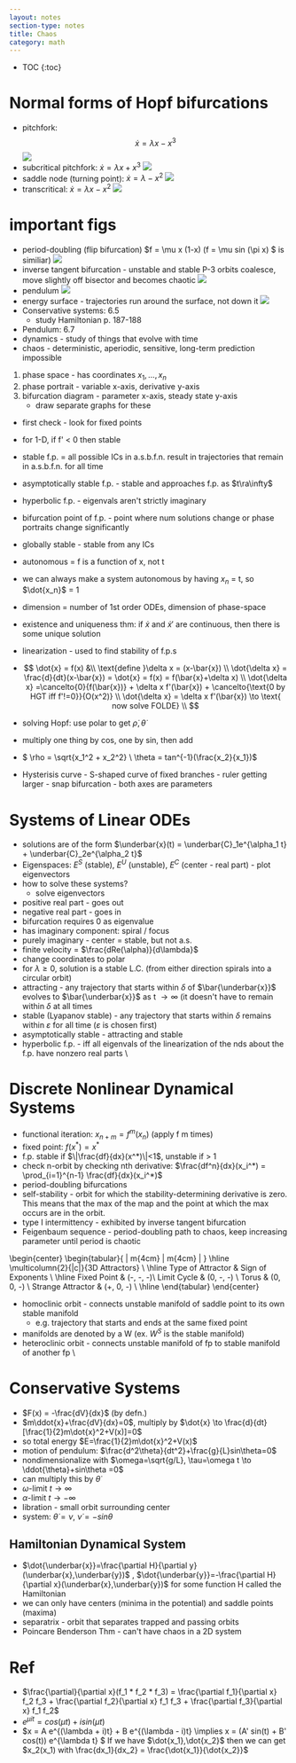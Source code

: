 ```yaml
---
layout: notes
section-type: notes
title: Chaos
category: math
---
```

* TOC
{:toc}

# Normal forms of Hopf bifurcations
- pitchfork: $$\dot{x} = \lambda x - x^3$$ ![](assets/chaos/pitch.png)
- subcritical pitchfork: $\dot{x} = \lambda x + x^3$ ![](assets/chaos/subpitch.png)
- saddle node (turning point): $\dot{x} = \lambda - x^2$ ![](assets/chaos/sn.png)
- transcritical: $\dot{x} = \lambda x - x^2$ ![](assets/chaos/trans.png)

# important figs
- period-doubling (flip bifurcation) $f = \mu x (1-x) (f = \mu sin (\pi x) $ is similiar) ![](assets/chaos/flip.png)
- inverse tangent bifurcation - unstable and stable P-3 orbits coalesce, move slightly off bisector and becomes chaotic ![](assets/chaos/inverse.png)
- pendulum ![](assets/chaos/pendulum.png)
- energy surface - trajectories run around the surface, not down it ![](assets/chaos/e_surface.png)
- Conservative systems: 6.5
	- study Hamiltonian p. 187-188
- Pendulum: 6.7
- dynamics - study of things that evolve with time
- chaos - deterministic, aperiodic, sensitive, long-term prediction impossible
1. phase space - has coordinates $x_1,...,x_n$
2. phase portrait - variable x-axis, derivative y-axis
3. bifurcation diagram - parameter x-axis, steady state y-axis
	- draw separate graphs for these
- first check - look for fixed points
- for 1-D, if f' $<$ 0 then stable
- stable f.p. = all possible ICs in a.s.b.f.n. result in trajectories that remain in a.s.b.f.n. for all time
- asymptotically stable f.p. - stable and approaches f.p. as $t\ra\infty$
- hyperbolic f.p. - eigenvals aren't strictly imaginary
- bifurcation point of f.p. - point where num solutions change or phase portraits change significantly
- globally stable - stable from any ICs
- autonomous = f is a function of x, not t
- we can always make a system autonomous by having $x_n$ = t, so $\dot{x_n}$ = 1
- dimension = number of 1st order ODEs, dimension of phase-space
- existence and uniqueness thm: if $\dot{x}$ and $\dot{x}'$ are continuous, then there is some unique solution
- linearization - used to find stability of f.p.s
- $$
\dot{x} = f(x) &\\
\text{define }\delta x = (x-\bar{x}) \\
\dot{\delta x} = \frac{d}{dt}(x-\bar{x}) = \dot{x} = f(x) = f(\bar{x}+\delta x) \\
\dot{\delta x} =\cancelto{0}{f(\bar{x})} + \delta x f'(\bar{x}) + \cancelto{\text{0 by HGT iff f'!=0}}{O(x^2)} \\
\dot{\delta x} = \delta x f'(\bar{x}) \to \text{ now solve FOLDE} \\
$$

- solving Hopf: use polar to get $\dot{\rho}, \dot{\theta}$
- multiply one thing by cos, one by sin, then add

- $ \rho = \sqrt{x_1^2 + x_2^2} \\
\theta = tan^{-1}(\frac{x_2}{x_1})$
- Hysterisis curve - S-shaped curve of fixed branches - ruler getting larger - snap bifurcation - both axes are parameters

# Systems of Linear ODEs
- solutions are of the form $\underbar{x}(t) = \underbar{C}_1e^{\alpha_1 t} + \underbar{C}_2e^{\alpha_2 t}$
- Eigenspaces: $E^S$ (stable), $E^U$ (unstable), $E^C$ (center - real part) - plot eigenvectors
- how to solve these systems?
	- solve eigenvectors
- positive real part - goes out
- negative real part - goes in
- bifurcation requires 0 as eigenvalue
- has imaginary component: spiral / focus
- purely imaginary - center = stable, but not a.s.
- finite velocity = $\frac{dRe(\alpha)}{d\lambda}$
- change coordinates to polar
- for $\lambda \geq 0$, solution is a stable L.C. (from either direction spirals into a circular orbit)
- attracting - any trajectory that starts within $\delta$ of $\bar{\underbar{x}}$ evolves to $\bar{\underbar{x}}$ as t $\to \infty$ (it doesn't have to remain within $\delta$ at all times
- stable (Lyapanov stable) - any trajectory that starts within $\delta$ remains within $\varepsilon$ for all time ($\varepsilon$ is chosen first)
- asymptotically stable - attracting and stable
- hyperbolic f.p. - iff all eigenvals of the linearization of the nds about the f.p. have nonzero real parts \\

# Discrete Nonlinear Dynamical Systems
- functional iteration: $x_{n+m} = f^m(x_n)$ (apply f m times)
- fixed point: $f(x^*)=x^*$
- f.p. stable if $\|\frac{df}{dx}(x^*)\|<1$, unstable if $>$ 1
- check n-orbit by checking nth derivative: $\frac{df^n}{dx}(x_i^*) = \prod_{i=1}^{n-1} \frac{df}{dx}(x_i^*)$
- period-doubling bifurcations
- self-stability - orbit for which the stability-determining derivative is zero.  This means that the max of the map and the point at which the max occurs are in the orbit.
- type I intermittency - exhibited by inverse tangent bifurcation
- Feigenbaum sequence - period-doubling path to chaos, keep increasing parameter until period is chaotic

\begin{center}
\begin{tabular}{ \| m{4cm} \| m{4cm} \| } 
\hline
\multicolumn{2}{\|c\|}{3D Attractors} \\
 \hline
Type of Attractor & Sign of Exponents \\ 
\hline
Fixed Point & (-, -, -)\\ 
Limit Cycle & (0, -, -) \\ 
Torus & (0, 0, -) \\
Strange Attractor & (+, 0, -) \\
\hline
\end{tabular}
\end{center}

- homoclinic orbit - connects unstable manifold of saddle point to its own stable manifold
	- e.g. trajectory that starts and ends at the same fixed point
- manifolds are denoted by a W (ex. $W^S$ is the stable manifold)
- heteroclinic orbit - connects unstable manifold of fp to stable manifold of another fp \\

# Conservative Systems
- $F(x) = -\frac{dV}{dx}$ (by defn.)
- $m\ddot{x}+\frac{dV}{dx}=0$, multiply by $\dot{x} \to \frac{d}{dt}[\frac{1}{2}m\dot{x}^2+V(x)]=0$
- so total energy $E=\frac{1}{2}m\dot{x}^2+V(x)$
- motion of pendulum: $\frac{d^2\theta}{dt^2}+\frac{g}{L}sin\theta=0$
- nondimensionalize with $\omega=\sqrt{g/L}, \tau=\omega t \to \ddot{\theta}+sin\theta =0$
- can multiply this by $\dot{\theta}$
- $\omega$-limit $t \to \infty$
- $\alpha$-limit  $t \to -\infty$
- libration - small orbit surrounding center
- system: $\dot{\theta}=\nu$, $\dot{\nu} = -sin\theta$

## Hamiltonian Dynamical System
- $\dot{\underbar{x}}=\frac{\partial H}{\partial y}(\underbar{x},\underbar{y})$
, $\dot{\underbar{y}}=-\frac{\partial H}{\partial x}(\underbar{x},\underbar{y})$ for some function H called the Hamiltonian
- we can only have centers (minima in the potential) and saddle points (maxima)
- separatrix - orbit that separates trapped and passing orbits
- Poincare Benderson Thm - can't have chaos in a 2D system

# Ref
- $\frac{\partial}{\partial x}(f_1 * f_2 * f_3) = \frac{\partial f_1}{\partial x} f_2 f_3 + \frac{\partial f_2}{\partial x} f_1 f_3 + \frac{\partial f_3}{\partial x} f_1 f_2$
- $e^{\mu it} = cos(\mu t)+ isin(\mu t)$
- $x = A e^{(\lambda + i)t} + B e^{(\lambda - i)t} \implies x = (A' sin(t) + B' cos(t)) e^{\lambda t} $
If we have $\dot{x_1},\dot{x_2}$ then we can get $x_2(x_1) with \frac{dx_1}{dx_2} = \frac{\dot{x_1}}{\dot{x_2}}$